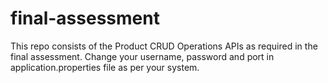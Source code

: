# final-assessment

This repo consists of the Product CRUD Operations APIs as required in the final assessment.
Change your username, password and port in application.properties file as per your system.

